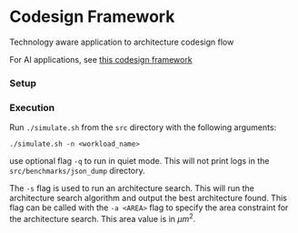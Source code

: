 # Codesign Framework

Technology aware application to architecture codesign flow

For AI applications, see [this codesign framework](https://github.com/r09g/ai_codesign)

### Setup

### Execution
Run `./simulate.sh` from the `src` directory with the following arguments:
```
./simulate.sh -n <workload_name>
```
use optional flag `-q` to run in quiet mode. This will not print logs in the `src/benchmarks/json_dump` directory.

The `-s` flag is used to run an architecture search. This will run the architecture search algorithm and output the best architecture found. This flag can be called with the `-a <AREA>` flag to specify the area constraint for the architecture search. This area value is in $\mu m^2$.